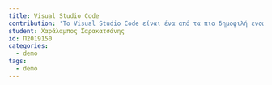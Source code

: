 ```yaml
---
title: Visual Studio Code
contribution: 'Το Visual Studio Code είναι ένα από τα πιο δημοφιλή ενσωματωμένα περιβάλλοντα ανάπτυξης κώδικα (IDE) που χρησιμοποιούνται αυτή τη στιγμή. Έχει μια εξαιρετικά ελαφριά αρχιτεκτονική, χρησιμοποιεί αποτελεσματικά τους πόρους του υπολογιστή και προσφέρει μια πληθώρα λειτουργιών για να βοηθήσει στην ανάπτυξη του κώδικα, όπως προτεραιότητες σύνταξης, αναγνώριση σφαλμάτων και πλοήγηση στον κώδικα.Επιπλέον, το Visual Studio Code υποστηρίζει μια ευρεία γκάμα γλωσσών προγραμματισμού και πλατφορμών, και προσφέρει επίσης επεκτασιμότητα μέσω ενός ενεργού οικοσυστήματος επεκτάσεων. Αυτό του επιτρέπει να προσαρμοστεί στις ανάγκες του χρήστη και να επεκταθεί με πρόσθετες λειτουργίες. Συνολικά, το Visual Studio Code είναι ένα πολύ ισχυρό και προσαρμόσιμο περιβάλλον ανάπτυξης κώδικα που είναι κατάλληλο για πολλούς τύπους ανάπτυξης, από την ανάπτυξη λογισμικού για το web μέχρι τη δημιουργία εφαρμογών.'
student: Χαράλαμπος Σαρακατσάνης
id: Π2019150
categories:
  - demo
tags:
  - demo
---
```

